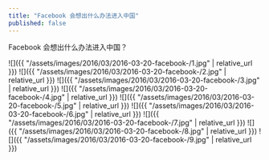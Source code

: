 ```yaml
---
title: "Facebook 会想出什么办法进入中国"
published: false
---
```

Facebook 会想出什么办法进入中国？



![]({{ "/assets/images/2016/03/2016-03-20-facebook-/1.jpg" | relative_url }})
![]({{ "/assets/images/2016/03/2016-03-20-facebook-/2.jpg" | relative_url }})
![]({{ "/assets/images/2016/03/2016-03-20-facebook-/3.jpg" | relative_url }})
![]({{ "/assets/images/2016/03/2016-03-20-facebook-/4.jpg" | relative_url }})
![]({{ "/assets/images/2016/03/2016-03-20-facebook-/5.jpg" | relative_url }})
![]({{ "/assets/images/2016/03/2016-03-20-facebook-/6.jpg" | relative_url }})
![]({{ "/assets/images/2016/03/2016-03-20-facebook-/7.jpg" | relative_url }})
![]({{ "/assets/images/2016/03/2016-03-20-facebook-/8.jpg" | relative_url }})
![]({{ "/assets/images/2016/03/2016-03-20-facebook-/9.jpg" | relative_url }})
